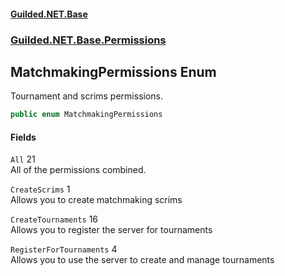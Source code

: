 
#### [Guilded.NET.Base](index 'index')
### [Guilded.NET.Base.Permissions](index#Guilded_NET_Base_Permissions 'Guilded.NET.Base.Permissions')
## MatchmakingPermissions Enum
Tournament and scrims permissions.  
```csharp
public enum MatchmakingPermissions

```

#### Fields
<a name='Guilded_NET_Base_Permissions_MatchmakingPermissions_All'></a>
`All` 21  
All of the permissions combined.  
  
<a name='Guilded_NET_Base_Permissions_MatchmakingPermissions_CreateScrims'></a>
`CreateScrims` 1  
Allows you to create matchmaking scrims  
  
<a name='Guilded_NET_Base_Permissions_MatchmakingPermissions_CreateTournaments'></a>
`CreateTournaments` 16  
Allows you to register the server for tournaments  
  
<a name='Guilded_NET_Base_Permissions_MatchmakingPermissions_RegisterForTournaments'></a>
`RegisterForTournaments` 4  
Allows you to use the server to create and manage tournaments  
  
